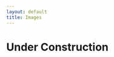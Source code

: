 ```yaml
---
layout: default
title: Images
---
```

<div class="page-content">
<h1>Under Construction</h1>

</div>